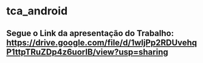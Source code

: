 # tca_android

## Segue o Link da apresentação do Trabalho: https://drive.google.com/file/d/1wljPp2RDUvehqP1ttpTRuZDp4z6uorIB/view?usp=sharing
